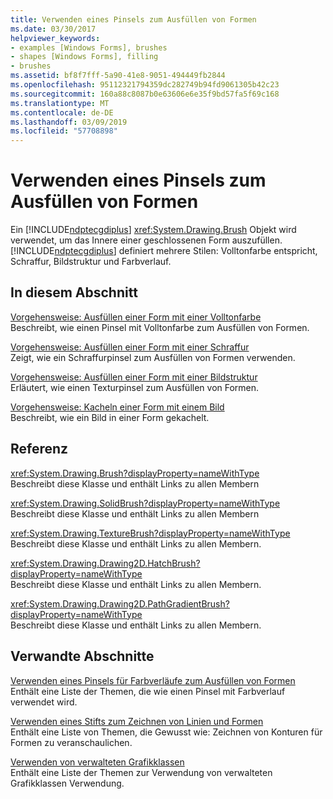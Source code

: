 ```yaml
---
title: Verwenden eines Pinsels zum Ausfüllen von Formen
ms.date: 03/30/2017
helpviewer_keywords:
- examples [Windows Forms], brushes
- shapes [Windows Forms], filling
- brushes
ms.assetid: bf8f7fff-5a90-41e8-9051-494449fb2844
ms.openlocfilehash: 95112321794359dc282749b94fd9061305b42c23
ms.sourcegitcommit: 160a88c8087b0e63606e6e35f9bd57fa5f69c168
ms.translationtype: MT
ms.contentlocale: de-DE
ms.lasthandoff: 03/09/2019
ms.locfileid: "57708898"
---
```

# <a name="using-a-brush-to-fill-shapes"></a>Verwenden eines Pinsels zum Ausfüllen von Formen
Ein [!INCLUDE[ndptecgdiplus](../../../../includes/ndptecgdiplus-md.md)] <xref:System.Drawing.Brush> Objekt wird verwendet, um das Innere einer geschlossenen Form auszufüllen. [!INCLUDE[ndptecgdiplus](../../../../includes/ndptecgdiplus-md.md)] definiert mehrere Stilen: Volltonfarbe entspricht, Schraffur, Bildstruktur und Farbverlauf.  
  
## <a name="in-this-section"></a>In diesem Abschnitt  
 [Vorgehensweise: Ausfüllen einer Form mit einer Volltonfarbe](how-to-fill-a-shape-with-a-solid-color.md)  
 Beschreibt, wie einen Pinsel mit Volltonfarbe zum Ausfüllen von Formen.  
  
 [Vorgehensweise: Ausfüllen einer Form mit einer Schraffur](how-to-fill-a-shape-with-a-hatch-pattern.md)  
 Zeigt, wie ein Schraffurpinsel zum Ausfüllen von Formen verwenden.  
  
 [Vorgehensweise: Ausfüllen einer Form mit einer Bildstruktur](how-to-fill-a-shape-with-an-image-texture.md)  
 Erläutert, wie einen Texturpinsel zum Ausfüllen von Formen.  
  
 [Vorgehensweise: Kacheln einer Form mit einem Bild](how-to-tile-a-shape-with-an-image.md)  
 Beschreibt, wie ein Bild in einer Form gekachelt.  
  
## <a name="reference"></a>Referenz  
 <xref:System.Drawing.Brush?displayProperty=nameWithType>  
 Beschreibt diese Klasse und enthält Links zu allen Membern  
  
 <xref:System.Drawing.SolidBrush?displayProperty=nameWithType>  
 Beschreibt diese Klasse und enthält Links zu allen Membern  
  
 <xref:System.Drawing.TextureBrush?displayProperty=nameWithType>  
 Beschreibt diese Klasse und enthält Links zu allen Membern.  
  
 <xref:System.Drawing.Drawing2D.HatchBrush?displayProperty=nameWithType>  
 Beschreibt diese Klasse und enthält Links zu allen Membern.  
  
 <xref:System.Drawing.Drawing2D.PathGradientBrush?displayProperty=nameWithType>  
 Beschreibt diese Klasse und enthält Links zu allen Membern.  
  
## <a name="related-sections"></a>Verwandte Abschnitte  
 [Verwenden eines Pinsels für Farbverläufe zum Ausfüllen von Formen](using-a-gradient-brush-to-fill-shapes.md)  
 Enthält eine Liste der Themen, die wie einen Pinsel mit Farbverlauf verwendet wird.  
  
 [Verwenden eines Stifts zum Zeichnen von Linien und Formen](using-a-pen-to-draw-lines-and-shapes.md)  
 Enthält eine Liste von Themen, die Gewusst wie: Zeichnen von Konturen für Formen zu veranschaulichen.  
  
 [Verwenden von verwalteten Grafikklassen](using-managed-graphics-classes.md)  
 Enthält eine Liste der Themen zur Verwendung von verwalteten Grafikklassen Verwendung.
